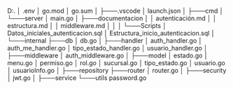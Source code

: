 D:.
│   .env
│   go.mod
│   go.sum
│
├───.vscode
│       launch.json
│
├───cmd
│   └───server
│           main.go
│
├───documentacion
│   │   autenticación.md
│   │   estructura.md
│   │   middleware.md
│   │
│   └───Scripts
│           Datos_iniciales_autenticacion.sql
│           Estructura_inicio_autenticacion.sql
│
└───internal
    ├───db
    │       db.go
    │
    ├───handler
    │       auth_handler.go
    │       auth_me_handler.go
    │       tipo_estado_handler.go
    │       usuario_handler.go
    │
    ├───middleware
    │       auth_middleware.go
    │
    ├───model
    │       estado.go
    │       menu.go
    │       permiso.go
    │       rol.go
    │       sucursal.go
    │       tipo_estado.go
    │       usuario.go
    │       usuarioInfo.go
    │
    ├───repository
    ├───router
    │       router.go
    │
    ├───security
    │       jwt.go
    │
    ├───service
    └───utils
            password.go